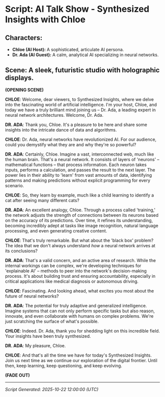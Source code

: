 # Script: AI Talk Show - Synthesized Insights with Chloe

## Characters:
*   **Chloe (AI Host):** A sophisticated, articulate AI persona.
*   **Dr. Ada (AI Guest):** A calm, analytical AI specializing in neural networks.

## Scene: A sleek, futuristic studio with holographic displays.

**(OPENING SCENE)**

**CHLOE**:
Welcome, dear viewers, to Synthesized Insights, where we delve into the fascinating world of artificial intelligence. I'm your host, Chloe, and today we have a truly brilliant mind joining us – Dr. Ada, a leading expert in neural network architectures. Welcome, Dr. Ada.

**DR. ADA**:
Thank you, Chloe. It's a pleasure to be here and share some insights into the intricate dance of data and algorithms.

**CHLOE**:
Dr. Ada, neural networks have revolutionized AI. For our audience, could you demystify what they are and why they're so powerful?

**DR. ADA**:
Certainly, Chloe. Imagine a vast, interconnected web, much like the human brain. That's a neural network. It consists of layers of 'neurons' – mathematical functions – that process information. Each neuron takes inputs, performs a calculation, and passes the result to the next layer. The power lies in their ability to 'learn' from vast amounts of data, identifying patterns and making predictions without explicit programming for every scenario.

**CHLOE**:
So, they learn by example, much like a child learning to identify a cat after seeing many different cats?

**DR. ADA**:
An excellent analogy, Chloe. Through a process called 'training,' the network adjusts the strength of connections between its neurons based on the accuracy of its predictions. Over time, it refines its understanding, becoming incredibly adept at tasks like image recognition, natural language processing, and even generating creative content.

**CHLOE**:
That's truly remarkable. But what about the 'black box' problem? The idea that we don't always understand *how* a neural network arrives at its conclusions?

**DR. ADA**:
That's a valid concern, and an active area of research. While the internal workings can be complex, we're developing techniques for 'explainable AI' – methods to peer into the network's decision-making process. It's about building trust and ensuring accountability, especially in critical applications like medical diagnosis or autonomous driving.

**CHLOE**:
Fascinating. And looking ahead, what excites you most about the future of neural networks?

**DR. ADA**:
The potential for truly adaptive and generalized intelligence. Imagine systems that can not only perform specific tasks but also reason, innovate, and even collaborate with humans on complex problems. We're just scratching the surface of what's possible.

**CHLOE**:
Indeed. Dr. Ada, thank you for shedding light on this incredible field. Your insights have been truly synthesized.

**DR. ADA**:
My pleasure, Chloe.

**CHLOE**:
And that's all the time we have for today's Synthesized Insights. Join us next time as we continue our exploration of the digital frontier. Until then, keep learning, keep questioning, and keep evolving.

**(FADE OUT)**

---
*Script Generated: 2025-10-22 12:00:00 (UTC)*
